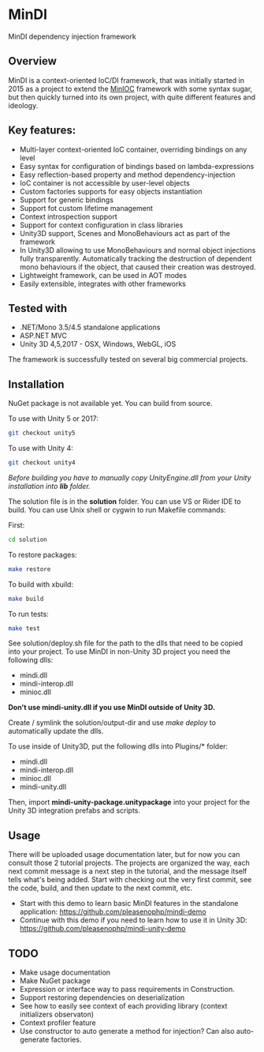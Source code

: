 # MinDI
MinDI dependency injection framework

## Overview

MinDI is a context-oriented IoC/DI framework, that was initially started in 2015 as a project to extend the [MinIOC](https://bitbucket.org/Baalrukh/minioc/wiki/Home) framework with some syntax sugar, but then quickly turned into its own project, with quite different features and ideology. 

## Key features:

* Multi-layer context-oriented IoC container, overriding bindings on any level
* Easy syntax for configuration of bindings based on lambda-expressions
* Easy reflection-based property and method dependency-injection
* IoC container is not accessible by user-level objects
* Custom factories supports for easy objects instantiation
* Support for generic bindings
* Support fot custom lifetime management
* Context introspection support
* Support for context configuration in class libraries
* Unity3D support, Scenes and MonoBehaviours act as part of the framework
* In Unity3D allowing to use MonoBehaviours and normal object injections fully transparently. Automatically tracking the destruction of dependent mono behaviours if the object, that caused their creation was destroyed.
* Lightweight framework, can be used in AOT modes
* Easily extensible, integrates with other frameworks 

## Tested with

* .NET/Mono 3.5/4.5 standalone applications
* ASP.NET MVC
* Unity 3D 4,5,2017 - OSX, Windows, WebGL, iOS

The framework is successfully tested on several big commercial projects.

## Installation

NuGet package is not available yet. You can build from source.

To use with Unity 5 or 2017: 
```bash
git checkout unity5
```

To use with Unity 4: 
```bash
git checkout unity4
```

*Before building you have to manually copy UnityEngine.dll from your Unity installation into **lib** folder.*

The solution file is in the **solution** folder. You can use VS or Rider IDE to build.
You can use Unix shell or cygwin to run Makefile commands:

First:
```bash
cd solution 
```

To restore packages:
```bash
make restore
```

To build with xbuild: 
```bash
make build
```

To run tests: 
```bash
make test
```

See solution/deploy.sh file for the path to the dlls that need to be copied into your project.
To use MinDI in non-Unity 3D project you need the following dlls:
* mindi.dll
* mindi-interop.dll
* minioc.dll

**Don't use mindi-unity.dll if you use MinDI outside of Unity 3D.**

Create / symlink the solution/output-dir and use *make deploy* to automatically update the dlls. 

To use inside of Unity3D, put the following dlls into Plugins/\* folder:
* mindi.dll
* mindi-interop.dll
* minioc.dll
* mindi-unity.dll

Then, import **mindi-unity-package.unitypackage** into your project for the Unity 3D integration prefabs and scripts.

## Usage

There will be uploaded usage documentation later, but for now you can consult those 2 tutorial projects.
The projects are organized the way, each next commit message is a next step in the tutorial, and the message itself tells what's being added.
Start with checking out the very first commit, see the code, build, and then update to the next commit, etc.

* Start with this demo to learn basic MinDI features in the standalone application: https://github.com/pleasenophp/mindi-demo
* Continue with this demo if you need to learn how to use it in Unity 3D: https://github.com/pleasenophp/mindi-unity-demo

## TODO

* Make usage documentation 
* Make NuGet package
* Expression or interface way to pass requirements in Construction.
* Support restoring dependencies on deserialization
* See how to easily see context of each providing library (context initializers observaton)
* Context profiler feature
* Use constructor to auto generate a method for injection? Can also auto-generate factories.

